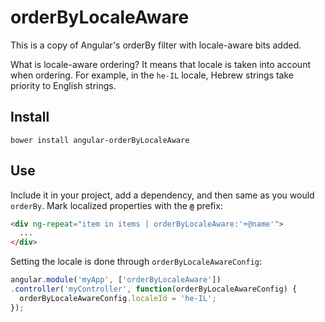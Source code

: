 # orderByLocaleAware

This is a copy of Angular's orderBy filter with locale-aware bits added.

What is locale-aware ordering? It means that locale is taken into account when ordering. For example, in the `he-IL` locale, Hebrew strings take priority to English strings.

## Install

```
bower install angular-orderByLocaleAware
```

## Use

Include it in your project, add a dependency, and then same as you would `orderBy`. Mark localized properties with the **`@`** prefix:

```html
<div ng-repeat="item in items | orderByLocaleAware:'+@name'">
  ...
</div>
```

Setting the locale is done through `orderByLocaleAwareConfig`:

```js
angular.module('myApp', ['orderByLocaleAware'])
.controller('myController', function(orderByLocaleAwareConfig) {
  orderByLocaleAwareConfig.localeId = 'he-IL';
});
```
